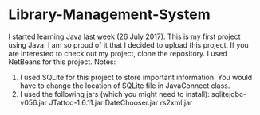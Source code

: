 # Library-Management-System
I started learning Java last week (26 July 2017). This is my first project using Java. I am so proud of it that I decided to upload this project. If you are interested to check out my project, clone the repository. I used NetBeans for this project. 
Notes:
1) I used SQLite for this project to store important information. You would have to change the location of SQLite file in JavaConnect class.
2) I used the following jars (which you might need to install):
   sqlitejdbc-v056.jar
   JTattoo-1.6.11.jar
   DateChooser.jar
   rs2xml.jar

